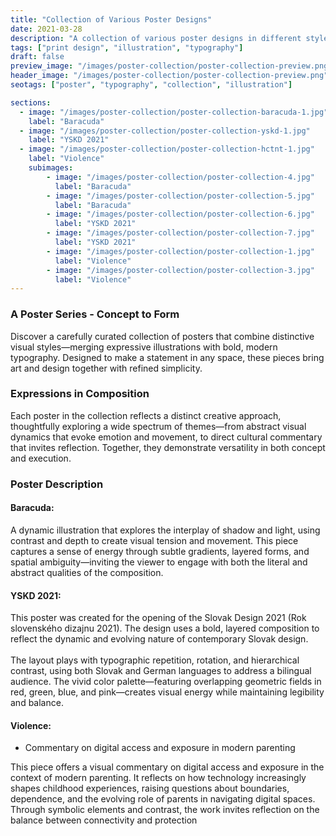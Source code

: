 ```yaml
---
title: "Collection of Various Poster Designs"
date: 2021-03-28
description: "A collection of various poster designs in different styles and techniques."
tags: ["print design", "illustration", "typography"]
draft: false
preview_image: "/images/poster-collection/poster-collection-preview.png"
header_image: "/images/poster-collection/poster-collection-preview.png"
seotags: ["poster", "typography", "collection", "illustration"]

sections:
  - image: "/images/poster-collection/poster-collection-baracuda-1.jpg"
    label: "Baracuda"
  - image: "/images/poster-collection/poster-collection-yskd-1.jpg"
    label: "YSKD 2021"
  - image: "/images/poster-collection/poster-collection-hctnt-1.jpg"
    label: "Violence"
    subimages:
        - image: "/images/poster-collection/poster-collection-4.jpg"
          label: "Baracuda"
        - image: "/images/poster-collection/poster-collection-5.jpg"
          label: "Baracuda"
        - image: "/images/poster-collection/poster-collection-6.jpg"
          label: "YSKD 2021"
        - image: "/images/poster-collection/poster-collection-7.jpg"
          label: "YSKD 2021"
        - image: "/images/poster-collection/poster-collection-1.jpg"
          label: "Violence"
        - image: "/images/poster-collection/poster-collection-3.jpg"
          label: "Violence"
---
```


### A Poster Series - Concept to Form

Discover a carefully curated collection of posters that combine distinctive visual styles—merging expressive illustrations with bold, modern typography. Designed to make a statement in any space, these pieces bring art and design together with refined simplicity.

### Expressions in Composition

Each poster in the collection reflects a distinct creative approach, thoughtfully exploring a wide spectrum of themes—from abstract visual dynamics that evoke emotion and movement, to direct cultural commentary that invites reflection. Together, they demonstrate versatility in both concept and execution.

### Poster Description

#### Baracuda:
A dynamic illustration that explores the interplay of shadow and light, using contrast and depth to create visual tension and movement. This piece captures a sense of energy through subtle gradients, layered forms, and spatial ambiguity—inviting the viewer to engage with both the literal and abstract qualities of the composition.
#### YSKD 2021:
This poster was created for the opening of the Slovak Design 2021 (Rok slovenského dizajnu 2021). The design uses a bold, layered composition to reflect the dynamic and evolving nature of contemporary Slovak design.
\
\
The layout plays with typographic repetition, rotation, and hierarchical contrast, using both Slovak and German languages to address a bilingual audience. The vivid color palette—featuring overlapping geometric fields in red, green, blue, and pink—creates visual energy while maintaining legibility and balance.
#### Violence:
- Commentary on digital access and exposure in modern parenting

This piece offers a visual commentary on digital access and exposure in the context of modern parenting. It reflects on how technology increasingly shapes childhood experiences, raising questions about boundaries, dependence, and the evolving role of parents in navigating digital spaces. Through symbolic elements and contrast, the work invites reflection on the balance between connectivity and protection
